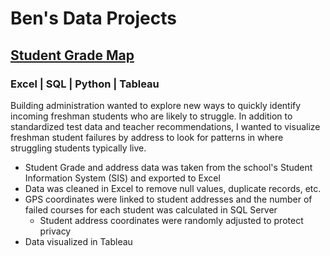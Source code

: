 # Ben's Data Projects

## [Student Grade Map](https://github.com/byergs/Student-Grade-Map-Project)

### Excel | SQL | Python | Tableau

Building administration wanted to explore new ways to quickly identify incoming freshman students who are likely to struggle. In addition to standardized test data and teacher recommendations, I wanted to visualize freshman student failures by address to look for patterns in where struggling students typically live.
 - Student Grade and address data was taken from the school's Student Information System (SIS) and exported to Excel
 - Data was cleaned in Excel to remove null values, duplicate records, etc.
 - GPS coordinates were linked to student addresses and the number of failed courses for each student was calculated in SQL Server
     * Student address coordinates were randomly adjusted to protect privacy
 - Data visualized in Tableau

